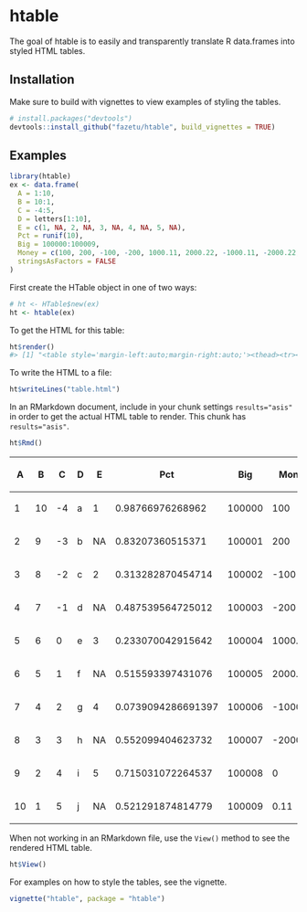 
<!-- README.md is generated from README.Rmd. Please edit that file -->

# htable

The goal of htable is to easily and transparently translate R
data.frames into styled HTML tables.

## Installation

Make sure to build with vignettes to view examples of styling the
tables.

``` r
# install.packages("devtools")
devtools::install_github("fazetu/htable", build_vignettes = TRUE)
```

## Examples

``` r
library(htable)
ex <- data.frame(
  A = 1:10,
  B = 10:1,
  C = -4:5,
  D = letters[1:10],
  E = c(1, NA, 2, NA, 3, NA, 4, NA, 5, NA),
  Pct = runif(10),
  Big = 100000:100009,
  Money = c(100, 200, -100, -200, 1000.11, 2000.22, -1000.11, -2000.22, 0, 0.11),
  stringsAsFactors = FALSE
)
```

First create the HTable object in one of two ways:

``` r
# ht <- HTable$new(ex)
ht <- htable(ex)
```

To get the HTML for this table:

``` r
ht$render()
#> [1] "<table style='margin-left:auto;margin-right:auto;'><thead><tr><th><div>A</div></th><th><div>B</div></th><th><div>C</div></th><th><div>D</div></th><th><div>E</div></th><th><div>Pct</div></th><th><div>Big</div></th><th><div>Money</div></th></tr></thead><tbody><tr><td><div>1</div></td><td><div>10</div></td><td><div>-4</div></td><td><div>a</div></td><td><div>1</div></td><td><div>0.98766976268962</div></td><td><div>100000</div></td><td><div>100</div></td></tr><tr><td><div>2</div></td><td><div>9</div></td><td><div>-3</div></td><td><div>b</div></td><td><div>NA</div></td><td><div>0.83207360515371</div></td><td><div>100001</div></td><td><div>200</div></td></tr><tr><td><div>3</div></td><td><div>8</div></td><td><div>-2</div></td><td><div>c</div></td><td><div>2</div></td><td><div>0.313282870454714</div></td><td><div>100002</div></td><td><div>-100</div></td></tr><tr><td><div>4</div></td><td><div>7</div></td><td><div>-1</div></td><td><div>d</div></td><td><div>NA</div></td><td><div>0.487539564725012</div></td><td><div>100003</div></td><td><div>-200</div></td></tr><tr><td><div>5</div></td><td><div>6</div></td><td><div>0</div></td><td><div>e</div></td><td><div>3</div></td><td><div>0.233070042915642</div></td><td><div>100004</div></td><td><div>1000.11</div></td></tr><tr><td><div>6</div></td><td><div>5</div></td><td><div>1</div></td><td><div>f</div></td><td><div>NA</div></td><td><div>0.515593397431076</div></td><td><div>100005</div></td><td><div>2000.22</div></td></tr><tr><td><div>7</div></td><td><div>4</div></td><td><div>2</div></td><td><div>g</div></td><td><div>4</div></td><td><div>0.0739094286691397</div></td><td><div>100006</div></td><td><div>-1000.11</div></td></tr><tr><td><div>8</div></td><td><div>3</div></td><td><div>3</div></td><td><div>h</div></td><td><div>NA</div></td><td><div>0.552099404623732</div></td><td><div>100007</div></td><td><div>-2000.22</div></td></tr><tr><td><div>9</div></td><td><div>2</div></td><td><div>4</div></td><td><div>i</div></td><td><div>5</div></td><td><div>0.715031072264537</div></td><td><div>100008</div></td><td><div>0</div></td></tr><tr><td><div>10</div></td><td><div>1</div></td><td><div>5</div></td><td><div>j</div></td><td><div>NA</div></td><td><div>0.521291874814779</div></td><td><div>100009</div></td><td><div>0.11</div></td></tr></tbody></table>"
```

To write the HTML to a file:

``` r
ht$writeLines("table.html")
```

In an RMarkdown document, include in your chunk settings
`results="asis"` in order to get the actual HTML table to render. This
chunk has `results="asis"`.

``` r
ht$Rmd()
```

<table style="margin-left:auto;margin-right:auto;">

<thead>

<tr>

<th>

<div>

A

</div>

</th>

<th>

<div>

B

</div>

</th>

<th>

<div>

C

</div>

</th>

<th>

<div>

D

</div>

</th>

<th>

<div>

E

</div>

</th>

<th>

<div>

Pct

</div>

</th>

<th>

<div>

Big

</div>

</th>

<th>

<div>

Money

</div>

</th>

</tr>

</thead>

<tbody>

<tr>

<td>

<div>

1

</div>

</td>

<td>

<div>

10

</div>

</td>

<td>

<div>

\-4

</div>

</td>

<td>

<div>

a

</div>

</td>

<td>

<div>

1

</div>

</td>

<td>

<div>

0.98766976268962

</div>

</td>

<td>

<div>

100000

</div>

</td>

<td>

<div>

100

</div>

</td>

</tr>

<tr>

<td>

<div>

2

</div>

</td>

<td>

<div>

9

</div>

</td>

<td>

<div>

\-3

</div>

</td>

<td>

<div>

b

</div>

</td>

<td>

<div>

NA

</div>

</td>

<td>

<div>

0.83207360515371

</div>

</td>

<td>

<div>

100001

</div>

</td>

<td>

<div>

200

</div>

</td>

</tr>

<tr>

<td>

<div>

3

</div>

</td>

<td>

<div>

8

</div>

</td>

<td>

<div>

\-2

</div>

</td>

<td>

<div>

c

</div>

</td>

<td>

<div>

2

</div>

</td>

<td>

<div>

0.313282870454714

</div>

</td>

<td>

<div>

100002

</div>

</td>

<td>

<div>

\-100

</div>

</td>

</tr>

<tr>

<td>

<div>

4

</div>

</td>

<td>

<div>

7

</div>

</td>

<td>

<div>

\-1

</div>

</td>

<td>

<div>

d

</div>

</td>

<td>

<div>

NA

</div>

</td>

<td>

<div>

0.487539564725012

</div>

</td>

<td>

<div>

100003

</div>

</td>

<td>

<div>

\-200

</div>

</td>

</tr>

<tr>

<td>

<div>

5

</div>

</td>

<td>

<div>

6

</div>

</td>

<td>

<div>

0

</div>

</td>

<td>

<div>

e

</div>

</td>

<td>

<div>

3

</div>

</td>

<td>

<div>

0.233070042915642

</div>

</td>

<td>

<div>

100004

</div>

</td>

<td>

<div>

1000.11

</div>

</td>

</tr>

<tr>

<td>

<div>

6

</div>

</td>

<td>

<div>

5

</div>

</td>

<td>

<div>

1

</div>

</td>

<td>

<div>

f

</div>

</td>

<td>

<div>

NA

</div>

</td>

<td>

<div>

0.515593397431076

</div>

</td>

<td>

<div>

100005

</div>

</td>

<td>

<div>

2000.22

</div>

</td>

</tr>

<tr>

<td>

<div>

7

</div>

</td>

<td>

<div>

4

</div>

</td>

<td>

<div>

2

</div>

</td>

<td>

<div>

g

</div>

</td>

<td>

<div>

4

</div>

</td>

<td>

<div>

0.0739094286691397

</div>

</td>

<td>

<div>

100006

</div>

</td>

<td>

<div>

\-1000.11

</div>

</td>

</tr>

<tr>

<td>

<div>

8

</div>

</td>

<td>

<div>

3

</div>

</td>

<td>

<div>

3

</div>

</td>

<td>

<div>

h

</div>

</td>

<td>

<div>

NA

</div>

</td>

<td>

<div>

0.552099404623732

</div>

</td>

<td>

<div>

100007

</div>

</td>

<td>

<div>

\-2000.22

</div>

</td>

</tr>

<tr>

<td>

<div>

9

</div>

</td>

<td>

<div>

2

</div>

</td>

<td>

<div>

4

</div>

</td>

<td>

<div>

i

</div>

</td>

<td>

<div>

5

</div>

</td>

<td>

<div>

0.715031072264537

</div>

</td>

<td>

<div>

100008

</div>

</td>

<td>

<div>

0

</div>

</td>

</tr>

<tr>

<td>

<div>

10

</div>

</td>

<td>

<div>

1

</div>

</td>

<td>

<div>

5

</div>

</td>

<td>

<div>

j

</div>

</td>

<td>

<div>

NA

</div>

</td>

<td>

<div>

0.521291874814779

</div>

</td>

<td>

<div>

100009

</div>

</td>

<td>

<div>

0.11

</div>

</td>

</tr>

</tbody>

</table>

When not working in an RMarkdown file, use the `View()` method to see
the rendered HTML table.

``` r
ht$View()
```

For examples on how to style the tables, see the
vignette.

<!-- Originally tried to include styles here, but github did not render the styled HTML tables -->

``` r
vignette("htable", package = "htable")
```
